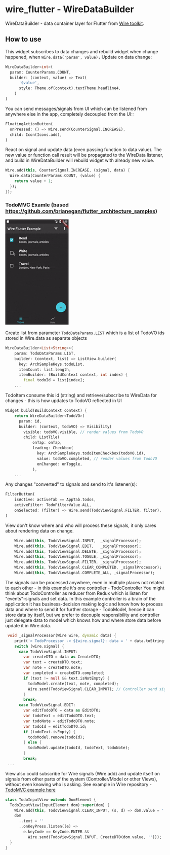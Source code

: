 # wire_flutter - WireDataBuilder

WireDataBuilder - data container layer for Flutter from [Wire toolkit](https://pub.dev/packages/wire).

## How to use
This widget subscribes to data changes and rebuild widget when change happened, when `Wire.data('param', value);`
Update on data change:
```dart
WireDataBuilder<int>(
  param: CounterParams.COUNT,
  builder: (context, value) => Text(
      '$value',
      style: Theme.of(context).textTheme.headline4,
    )
)
```

You can send messages/signals from UI which can be listened from anywhere else in the app, completely decoupled from the UI::
```dart
FloatingActionButton(
  onPressed: () => Wire.send(CounterSignal.INCREASE),
  child: Icon(Icons.add),
)
```

React on signal and update data (even passing function to data value). The new value or function call result will be propagated to the WireData listener, and build in WireDataBuilder will rebuild widget with already new value.
```dart
Wire.add(this, CounterSignal.INCREASE, (signal, data) {
  Wire.data(CounterParams.COUNT, (value) {
    return value + 1;
  });
});
```

### TodoMVC Examle (based https://github.com/brianegan/flutter_architecture_samples)
![TodoMVC Flutter Architecture Samples](assets/wire_flutter_example_todo.gif)

Create list from parameter `TodoDataParams.LIST` which is a list of TodoVO ids stored in Wire.data as separate objects
```dart
WireDataBuilder<List<String>>(
    param: TodoDataParams.LIST,
    builder: (context, list) => ListView.builder(
      key: ArchSampleKeys.todoList,
      itemCount: list.length,
      itemBuilder: (BuildContext context, int index) {
        final todoId = list[index];
    ...
```

TodoItem consume this id (string) and retrieve/subscribe to WireData for changes - this is how updates to TodoVO reflected in UI
```dart
Widget build(BuildContext context) {
    return WireDataBuilder<TodoVO>(
      param: id,
      builder: (context, todoVO) => Visibility(
        visible: todoVO.visible, // render values from TodoVO
        child: ListTile(
            onTap: onTap,
            leading: Checkbox(
              key: ArchSampleKeys.todoItemCheckbox(todoVO.id),
              value: todoVO.completed, // render values from TodoVO
              onChanged: onToggle,
            ),
    ...
```

Any changes "converted" to signals and send to it's listener(s):
```dart
FilterButton(
    isActive: activeTab == AppTab.todos,
    activeFilter: TodoFilterValue.ALL,
    onSelected: (filter) => Wire.send(TodoViewSignal.FILTER, filter),
)
```

View don't know where and who will process these signals, it only cares about rendering data on change.
```dart
    Wire.add(this, TodoViewSignal.INPUT,  _signalProcessor);
    Wire.add(this, TodoViewSignal.EDIT,   _signalProcessor);
    Wire.add(this, TodoViewSignal.DELETE, _signalProcessor);
    Wire.add(this, TodoViewSignal.TOGGLE, _signalProcessor);
    Wire.add(this, TodoViewSignal.FILTER, _signalProcessor);
    Wire.add(this, TodoViewSignal.CLEAR_COMPLETED, _signalProcessor);
    Wire.add(this, TodoViewSignal.COMPLETE_ALL, _signalProcessor);
```

The signals can be processed anywhere, even in multiple places not related to each other - in this example it's one controller - TodoController
You might think about TodoController as reducer from Redux which is listen for "events"-signals and set data. In this example controller is a brain of the application it has business-decision making logic and know how to process data and where to send it for further storage - TodoModel, hence it can store data by itself, but we prefer to decouple responsibility and controller just delegate data to model which knows how and where store data before update it in Wire.data.
```dart
 void _signalProcessor(Wire wire, dynamic data) {
    print('> TodoProcessor -> ${wire.signal}: data = ' + data.toString());
    switch (wire.signal) {
      case TodoViewSignal.INPUT:
        var createDTO = data as CreateDTO;
        var text = createDTO.text;
        var note = createDTO.note;
        var completed = createDTO.completed;
        if (text != null && text.isNotEmpty) {
          todoModel.create(text, note, completed);
          Wire.send(TodoViewSignal.CLEAR_INPUT); // Controller send signal to other parts of the system
        }
        break;
      case TodoViewSignal.EDIT:
        var editTodoDTO = data as EditDTO;
        var todoText = editTodoDTO.text;
        var todoNote = editTodoDTO.note;
        var todoId = editTodoDTO.id;
        if (todoText.isEmpty) {
          todoModel.remove(todoId);
        } else {
          todoModel.update(todoId, todoText, todoNote);
        }
        break;
 ...
```

View also could subscribe for Wire signals (Wire.add) and update itself on signals from other parts of the system (Controller/Model or other Views), without even knowing who is asking.
See example in Wire repository - [TodoMVC example here](https://github.com/wire-toolkit/wire_dart/tree/master/example/todo)
```dart
class TodoInputView extends DomElement {
  TodoInputView(InputElement dom):super(dom) {
    Wire.add(this, TodoViewSignal.CLEAR_INPUT, (s, d) => dom.value = '');
    dom
      ..text = ''
      ..onKeyPress.listen((e) =>
        e.keyCode == KeyCode.ENTER &&
          Wire.send(TodoViewSignal.INPUT, CreateDTO(dom.value, '')));
  }
}
```
